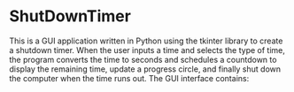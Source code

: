 ﻿# ShutDownTimer

This is a GUI application written in Python using the tkinter library to create a shutdown timer. When the user inputs a time and selects the type of time, the program converts the time to seconds and schedules a countdown to display the remaining time, update a progress circle, and finally shut down the computer when the time runs out. The GUI interface contains:
